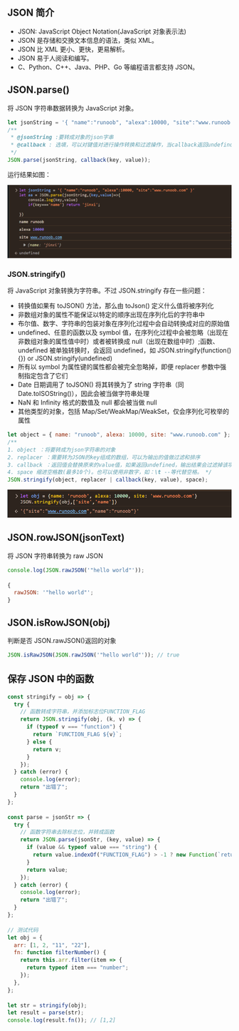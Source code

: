 ## JSON 简介

- JSON: JavaScript Object Notation(JavaScript 对象表示法)
- JSON 是存储和交换文本信息的语法，类似 XML。
- JSON 比 XML 更小、更快，更易解析。
- JSON 易于人阅读和编写。
- C、Python、C++、Java、PHP、Go 等编程语言都支持 JSON。

## JSON.parse()

将 JSON 字符串数据转换为 JavaScript 对象。

```js
let jsonString = '{ "name":"runoob", "alexa":10000, "site":"www.runoob.com" }';
/**
 * @jsonString :要转成对象的json字串
 * @callback : 选填，可以对键值对进行操作转换和过滤操作，当callback返回undefind时，会过滤这个字段。
 */
JSON.parse(jsonString, callback(key, value));
```

运行结果如图：

![alt text](image-json.png)

### JSON.stringify()

将 JavaScript 对象转换为字符串。不过 JSON.stringify 存在一些问题：

- 转换值如果有 toJSON() 方法，那么由 toJson() 定义什么值将被序列化
- 非数组对象的属性不能保证以特定的顺序出现在序列化后的字符串中
- 布尔值、数字、字符串的包装对象在序列化过程中会自动转换成对应的原始值
- undefined、任意的函数以及 symbol 值，在序列化过程中会被忽略（出现在非数组对象的属性值中时）或者被转换成 null（出现在数组中时）;函数、undefined 被单独转换时，会返回 undefined，如 JSON.stringify(function(){}) or JSON.stringify(undefined)
- 所有以 symbol 为属性键的属性都会被完全忽略掉，即便 replacer 参数中强制指定包含了它们
- Date 日期调用了 toJSON() 将其转换为了 string 字符串（同 Date.toISOString()），因此会被当做字符串处理
- NaN 和 Infinity 格式的数值及 null 都会被当做 null
- 其他类型的对象，包括 Map/Set/WeakMap/WeakSet，仅会序列化可枚举的属性

```js
let object = { name: "runoob", alexa: 10000, site: "www.runoob.com" };
/**
1. object ：将要转成为json字符串的对象
2. replacer ：需要转为JSON的key组成的数组，可以为输出的值做过滤和排序
3. callback ：返回值会替换原来的value值，如果返回undefined，输出结果会过滤掉该项
4. space 缩进空格数(最多10个)。也可以使用非数字，如：\t --等代替空格。 */
JSON.stringify(object, replacer | callback(key, value), space);
```

![alt text](image-2.png)

## JSON.rowJSON(jsonText)

将 JSON 字符串转换为 raw JSON

```js
console.log(JSON.rawJSON('"hello world"'));

{
  rawJSON: '"hello world"';
}
```

## JSON.isRowJSON(obj)

判断是否 JSON.rawJSON()返回的对象

```js
JSON.isRawJSON(JSON.rawJSON('"hello world"')); // true
```

## 保存 JSON 中的函数

```js
const stringify = obj => {
  try {
    // 函数转成字符串，并添加标志位FUNCTION_FLAG
    return JSON.stringify(obj, (k, v) => {
      if (typeof v === "function") {
        return `FUNCTION_FLAG ${v}`;
      } else {
        return v;
      }
    });
  } catch (error) {
    console.log(error);
    return "出错了";
  }
};

const parse = jsonStr => {
  try {
    // 函数字符串去除标志位，并转成函数
    return JSON.parse(jsonStr, (key, value) => {
      if (value && typeof value === "string") {
        return value.indexOf("FUNCTION_FLAG") > -1 ? new Function(`return ${value.replace("FUNCTION_FLAG", "")}`)() : value;
      }
      return value;
    });
  } catch (error) {
    console.log(error);
    return "出错了";
  }
};

// 测试代码
let obj = {
  arr: [1, 2, "11", "22"],
  fn: function filterNumber() {
    return this.arr.filter(item => {
      return typeof item === "number";
    });
  },
};

let str = stringify(obj);
let result = parse(str);
console.log(result.fn()); // [1,2]
```

